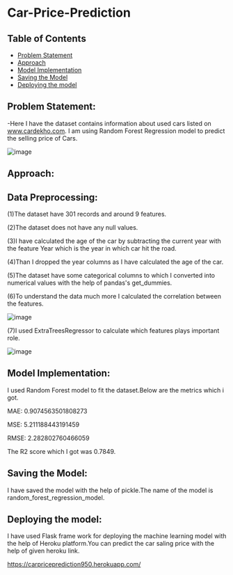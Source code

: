 
# Car-Price-Prediction
## Table of Contents
* [Problem Statement](#Problem-Statement)
* [Approach](#Approach)
* [Model Implementation](#Model-Implementation)
* [Saving the Model](#Saving-the-Model)
* [Deploying the model](#Deploying-the-model)



## Problem Statement:
-Here I have the dataset contains information about used cars listed on www.cardekho.com. I am using Random Forest Regression model to predict the selling price of Cars.

![image](https://user-images.githubusercontent.com/55452866/107490653-2d199700-6bb0-11eb-9249-808619568455.png)

## Approach:
## Data Preprocessing:
(1)The dataset have 301 records and around 9 features.

(2)The dataset does not have any null values.

(3)I have calculated the age of the car by subtracting the current year with the feature Year which is the year in which car hit the road.

(4)Than I dropped the year columns as I have calculated the age of the car.

(5)The dataset have some categorical columns to which I converted into numerical values with the help of pandas's get_dummies.

(6)To understand the data much more I calculated the correlation between the features.

![image](https://user-images.githubusercontent.com/55452866/107491763-9b128e00-6bb1-11eb-8bdb-af10e93775f8.png)


(7)I used ExtraTreesRegressor to calculate which features plays important role.

![image](https://user-images.githubusercontent.com/55452866/107492171-1f651100-6bb2-11eb-91a0-c2396b311e4e.png)

## Model Implementation:
I used Random Forest model to fit the dataset.Below are the metrics which i got.

MAE: 0.9074563501808273

MSE: 5.211188443191459

RMSE: 2.282802760466059

The R2 score which I got was 0.7849.

## Saving the Model:
I have saved the model with the help of pickle.The name of the model is random_forest_regression_model.

## Deploying the model:
I have used Flask frame work for deploying the machine learning model with the help of Heroku platform.You can predict the car saling price with the help of given heroku link.

https://carpriceprediction950.herokuapp.com/



